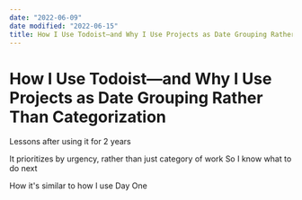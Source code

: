 ```yaml
---
date: "2022-06-09"
date modified: "2022-06-15"
title: How I Use Todoist—and Why I Use Projects as Date Grouping Rather Than Categorization
---
```


# How I Use Todoist—and Why I Use Projects as Date Grouping Rather Than Categorization
Lessons after using it for 2 years

It prioritizes by urgency, rather than just category of work
So I know what to do next

How it's similar to how I use Day One

